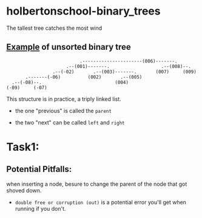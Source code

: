 # holbertonschool-binary_trees
The tallest tree catches the most wind


## [Example](https://github.com/hs-hq/0x1C.c/blob/main/README.md) of unsorted binary tree

```
                           .----------------------(006)-------.
                      .--(001)-------.                   .--(008)--.
                 .--(-02)       .--(003)-------.       (007)     (009)
       .-------(-06)          (002)       .--(005)
  .--(-08)--.                           (004)
(-09)     (-07)
```

This structure is in practice, a triply linked list.

* the one "previous" is called the `parent`

* the two "next" can be called `left` and `right`

# Task1:

## Potential  Pitfalls:

when inserting a node, besure to change the parent of the node that got shoved down.

* `double free or corruption (out)` is a potential error you'll get when running if you don't.



